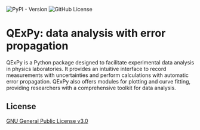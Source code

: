 ![PyPI - Version](https://img.shields.io/pypi/v/qexpy)
![GitHub License](https://img.shields.io/github/license/Queens-Physics/qexpy)

# QExPy: data analysis with error propagation

QExPy is a Python package designed to facilitate experimental data analysis in
physics laboratories. It provides an intuitive interface to record measurements
with uncertainties and perform calculations with automatic error propagation. 
QExPy also offers modules for plotting and curve fitting, providing researchers
with a comprehensive toolkit for data analysis.

## License

[GNU General Public License v3.0](LICENSE)
